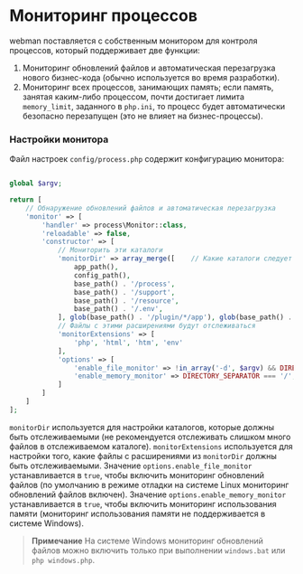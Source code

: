 # Мониторинг процессов
webman поставляется с собственным монитором для контроля процессов, который поддерживает две функции:
1. Мониторинг обновлений файлов и автоматическая перезагрузка нового бизнес-кода (обычно используется во время разработки).
2. Мониторинг всех процессов, занимающих память; если память, занятая каким-либо процессом, почти достигает лимита `memory_limit`, заданного в `php.ini`, то процесс будет автоматически безопасно перезапущен (это не влияет на бизнес-процессы).

### Настройки монитора
Файл настроек `config/process.php` содержит конфигурацию монитора:
```php

global $argv;

return [
    // Обнаружение обновлений файлов и автоматическая перезагрузка
    'monitor' => [
        'handler' => process\Monitor::class,
        'reloadable' => false,
        'constructor' => [
            // Мониторить эти каталоги
            'monitorDir' => array_merge([    // Какие каталоги следует мониторить
                app_path(),
                config_path(),
                base_path() . '/process',
                base_path() . '/support',
                base_path() . '/resource',
                base_path() . '/.env',
            ], glob(base_path() . '/plugin/*/app'), glob(base_path() . '/plugin/*/config'), glob(base_path() . '/plugin/*/api')),
            // Файлы с этими расширениями будут отслеживаться
            'monitorExtensions' => [
                'php', 'html', 'htm', 'env'
            ],
            'options' => [
                'enable_file_monitor' => !in_array('-d', $argv) && DIRECTORY_SEPARATOR === '/', // Включить мониторинг файлов
                'enable_memory_monitor' => DIRECTORY_SEPARATOR === '/',                      // Включить мониторинг памяти
            ]
        ]
    ]
];
```
`monitorDir` используется для настройки каталогов, которые должны быть отслеживаемыми (не рекомендуется отслеживать слишком много файлов в отслеживаемом каталоге).
`monitorExtensions` используется для настройки того, какие файлы с расширениями из `monitorDir` должны быть отслеживаемыми.
Значение `options.enable_file_monitor` устанавливается в `true`, чтобы включить мониторинг обновлений файлов (по умолчанию в режиме отладки на системе Linux мониторинг обновлений файлов включен).
Значение `options.enable_memory_monitor` устанавливается в `true`, чтобы включить мониторинг использования памяти (мониторинг использования памяти не поддерживается в системе Windows).

> **Примечание**
> На системе Windows мониторинг обновлений файлов можно включить только при выполнении `windows.bat` или `php windows.php`.
